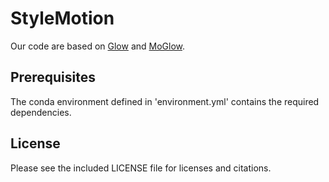 # StyleMotion

Our code are based on [Glow](https://github.com/chaiyujin/glow-pytorch/) and [MoGlow](https://github.com/simonalexanderson/StyleGestures).

## Prerequisites
The conda environment defined in 'environment.yml' contains the required dependencies.

## License
Please see the included LICENSE file for licenses and citations.
